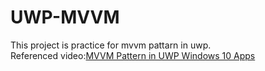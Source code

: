 # UWP-MVVM 
This project is practice for mvvm pattarn in uwp.  
Referenced video:[MVVM Pattern in UWP Windows 10 Apps](https://www.youtube.com/watch?v=DhSMx_MVgiQ&t=1031s)  